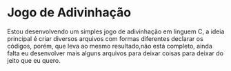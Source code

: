 # Jogo de Adivinhação
Estou desenvolvendo um simples jogo de adivinhação em linguem C, a ideia principal é 
criar diversos arquivos com formas diferentes declarar os códigos, porém, que leva ao 
mesmo resultado,não está completo, ainda falta eu desenvolver mais alguns arquivos para 
deixar coisas para deixar do jeito que eu quero.
